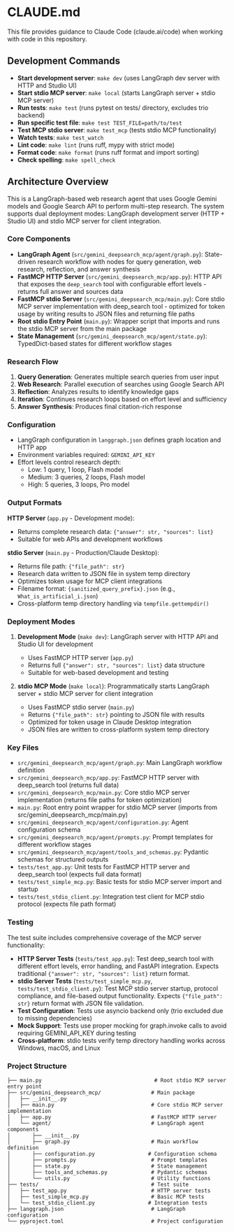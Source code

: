 # CLAUDE.md

This file provides guidance to Claude Code (claude.ai/code) when working with code in this repository.

## Development Commands

- **Start development server**: `make dev` (uses LangGraph dev server with HTTP and Studio UI)
- **Start stdio MCP server**: `make local` (starts LangGraph server + stdio MCP server)
- **Run tests**: `make test` (runs pytest on tests/ directory, excludes trio backend)
- **Run specific test file**: `make test TEST_FILE=path/to/test`
- **Test MCP stdio server**: `make test_mcp` (tests stdio MCP functionality)
- **Watch tests**: `make test_watch`
- **Lint code**: `make lint` (runs ruff, mypy with strict mode)
- **Format code**: `make format` (runs ruff format and import sorting)
- **Check spelling**: `make spell_check`

## Architecture Overview

This is a LangGraph-based web research agent that uses Google Gemini models and Google Search API to perform multi-step research. The system supports dual deployment modes: LangGraph development server (HTTP + Studio UI) and stdio MCP server for client integration.

### Core Components

- **LangGraph Agent** (`src/gemini_deepsearch_mcp/agent/graph.py`): State-driven research workflow with nodes for query generation, web research, reflection, and answer synthesis
- **FastMCP HTTP Server** (`src/gemini_deepsearch_mcp/app.py`): HTTP API that exposes the `deep_search` tool with configurable effort levels - returns full answer and sources data
- **FastMCP stdio Server** (`src/gemini_deepsearch_mcp/main.py`): Core stdio MCP server implementation with deep_search tool - optimized for token usage by writing results to JSON files and returning file paths
- **Root stdio Entry Point** (`main.py`): Wrapper script that imports and runs the stdio MCP server from the main package
- **State Management** (`src/gemini_deepsearch_mcp/agent/state.py`): TypedDict-based states for different workflow stages

### Research Flow

1. **Query Generation**: Generates multiple search queries from user input
2. **Web Research**: Parallel execution of searches using Google Search API
3. **Reflection**: Analyzes results to identify knowledge gaps
4. **Iteration**: Continues research loops based on effort level and sufficiency
5. **Answer Synthesis**: Produces final citation-rich response

### Configuration

- LangGraph configuration in `langgraph.json` defines graph location and HTTP app
- Environment variables required: `GEMINI_API_KEY`
- Effort levels control research depth:
  - Low: 1 query, 1 loop, Flash model
  - Medium: 3 queries, 2 loops, Flash model  
  - High: 5 queries, 3 loops, Pro model

### Output Formats

**HTTP Server** (`app.py` - Development mode):
- Returns complete research data: `{"answer": str, "sources": list}`
- Suitable for web APIs and development workflows

**stdio Server** (`main.py` - Production/Claude Desktop):
- Returns file path: `{"file_path": str}` 
- Research data written to JSON file in system temp directory
- Optimizes token usage for MCP client integrations
- Filename format: `{sanitized_query_prefix}.json` (e.g., `What_is_artificial_i.json`)
- Cross-platform temp directory handling via `tempfile.gettempdir()`

### Deployment Modes

1. **Development Mode** (`make dev`): LangGraph server with HTTP API and Studio UI for development
   - Uses FastMCP HTTP server (`app.py`)
   - Returns full `{"answer": str, "sources": list}` data structure
   - Suitable for web-based development and testing

2. **stdio MCP Mode** (`make local`): Programmatically starts LangGraph server + stdio MCP server for client integration
   - Uses FastMCP stdio server (`main.py`) 
   - Returns `{"file_path": str}` pointing to JSON file with results
   - Optimized for token usage in Claude Desktop integration
   - JSON files are written to cross-platform system temp directory

### Key Files

- `src/gemini_deepsearch_mcp/agent/graph.py`: Main LangGraph workflow definition
- `src/gemini_deepsearch_mcp/app.py`: FastMCP HTTP server with deep_search tool (returns full data)
- `src/gemini_deepsearch_mcp/main.py`: Core stdio MCP server implementation (returns file paths for token optimization)
- `main.py`: Root entry point wrapper for stdio MCP server (imports from src/gemini_deepsearch_mcp/main.py)
- `src/gemini_deepsearch_mcp/agent/configuration.py`: Agent configuration schema
- `src/gemini_deepsearch_mcp/agent/prompts.py`: Prompt templates for different workflow stages
- `src/gemini_deepsearch_mcp/agent/tools_and_schemas.py`: Pydantic schemas for structured outputs
- `tests/test_app.py`: Unit tests for FastMCP HTTP server and deep_search tool (expects full data format)
- `tests/test_simple_mcp.py`: Basic tests for stdio MCP server import and startup
- `tests/test_stdio_client.py`: Integration test client for MCP stdio protocol (expects file path format)

### Testing

The test suite includes comprehensive coverage of the MCP server functionality:

- **HTTP Server Tests** (`tests/test_app.py`): Test deep_search tool with different effort levels, error handling, and FastAPI integration. Expects traditional `{"answer": str, "sources": list}` return format.
- **stdio Server Tests** (`tests/test_simple_mcp.py`, `tests/test_stdio_client.py`): Test MCP stdio server startup, protocol compliance, and file-based output functionality. Expects `{"file_path": str}` return format with JSON file validation.
- **Test Configuration**: Tests use asyncio backend only (trio excluded due to missing dependencies)
- **Mock Support**: Tests use proper mocking for graph.invoke calls to avoid requiring GEMINI_API_KEY during testing
- **Cross-platform**: stdio tests verify temp directory handling works across Windows, macOS, and Linux

### Project Structure

```
├── main.py                                    # Root stdio MCP server entry point
├── src/gemini_deepsearch_mcp/                # Main package
│   ├── __init__.py
│   ├── main.py                               # Core stdio MCP server implementation
│   ├── app.py                                # FastMCP HTTP server
│   └── agent/                                # LangGraph agent components
│       ├── __init__.py
│       ├── graph.py                          # Main workflow definition
│       ├── configuration.py                 # Configuration schema
│       ├── prompts.py                        # Prompt templates
│       ├── state.py                          # State management
│       ├── tools_and_schemas.py              # Pydantic schemas
│       └── utils.py                          # Utility functions
├── tests/                                    # Test suite
│   ├── test_app.py                           # HTTP server tests
│   ├── test_simple_mcp.py                    # Basic MCP tests
│   └── test_stdio_client.py                 # Integration tests
├── langgraph.json                            # LangGraph configuration
└── pyproject.toml                            # Project configuration
```